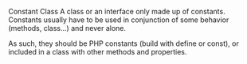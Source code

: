Constant Class
A class or an interface only made up of constants. Constants usually have to be used in conjunction of some behavior (methods, class...) and never alone. 

As such, they should be PHP constants (build with define or const), or included in a class with other methods and properties. 
